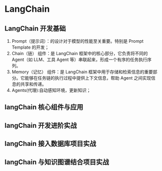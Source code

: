 # LangChain

## LangChain 开发基础

1. Prompt（提示词）：的设计对于模型的性能至关重要。特别是 Prompt Template 的开发；
2. Chain（链） 组件：是 LangChain 框架中的核心部分，它负责将不同的 Agent（如 LLM、工具 Agent 等）串联起来，形成一个有序的任务执行序列。
3. Memory（记忆） 组件：是 LangChain 框架中用于存储和检索信息的重要部分。它能够在任务链的执行过程中提供上下文信息，帮助 Agent 之间实现信息的共享和传递。
4. Agents(代理):自动感知环境，更新知识；

## langChain 核心组件与应用

## langChain 开发进阶实战

## langChain 接入数据库项目实战

## langChain 与知识图谱结合项目实战
